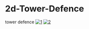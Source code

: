 # 2d-Tower-Defence
tower defence 
<a href="https://imgbb.com/"><img src="https://i.ibb.co/LJh2WpP/1.png" alt="1" border="0"></a>
<a href="https://imgbb.com/"><img src="https://i.ibb.co/0qxMnRm/2.png" alt="2" border="0"></a>
